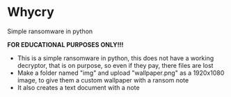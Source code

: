 # Whycry
Simple ransomware in python

**FOR EDUCATIONAL PURPOSES ONLY!!!**

- This is a simple ransomware in python, this does not have a working decryptor, that is on purpose, so even if they pay, there files are lost
- Make a folder named "img" and upload "wallpaper.png" as a 1920x1080 image, to give them a custom wallpaper with a ransom note
- It also creates a text document with a note

